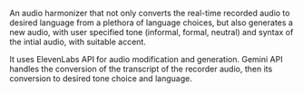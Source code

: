 An audio harmonizer that not only converts the real-time recorded audio to desired language from a plethora of language choices, but also generates a new audio, with user specified tone (informal, formal, neutral) and syntax of the intial audio, with suitable accent. 

It uses ElevenLabs API for audio modification and generation.
Gemini API handles the conversion of the transcript of the recorder audio, then its conversion to desired tone choice and language.
